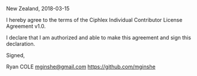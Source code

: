 New Zealand, 2018-03-15

I hereby agree to the terms of the Ciphlex Individual Contributor License Agreement v1.0.

I declare that I am authorized and able to make this agreement and sign this declaration.

Signed,

Ryan COLE mginshe@gmail.com https://github.com/mginshe
